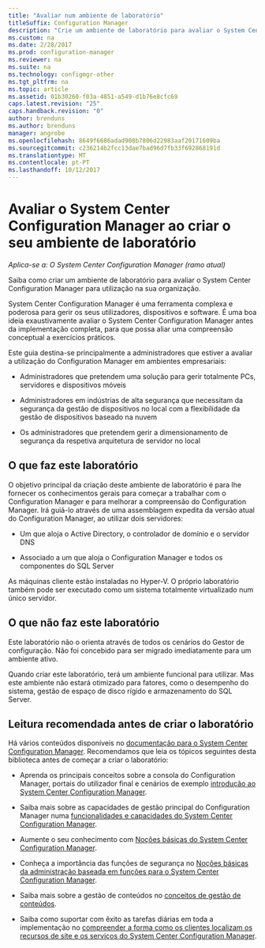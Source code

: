 ```yaml
---
title: "Avaliar num ambiente de laboratório"
titleSuffix: Configuration Manager
description: "Crie um ambiente de laboratório para avaliar o System Center Configuration Manager para utilização na sua organização."
ms.custom: na
ms.date: 2/28/2017
ms.prod: configuration-manager
ms.reviewer: na
ms.suite: na
ms.technology: configmgr-other
ms.tgt_pltfrm: na
ms.topic: article
ms.assetid: 01b30260-f03a-4851-a549-d1b76e8cfc69
caps.latest.revision: "25"
caps.handback.revision: "0"
author: brenduns
ms.author: brenduns
manager: angrobe
ms.openlocfilehash: 8649f6686adad908b7806d22983aaf20171609ba
ms.sourcegitcommit: c236214b2fcc13dae7bad96d7fb33f692868191d
ms.translationtype: MT
ms.contentlocale: pt-PT
ms.lasthandoff: 10/12/2017
---
```

# <a name="evaluate-system-center-configuration-manager-by-building-your-own-lab-environment"></a>Avaliar o System Center Configuration Manager ao criar o seu ambiente de laboratório

*Aplica-se a: O System Center Configuration Manager (ramo atual)*

 Saiba como criar um ambiente de laboratório para avaliar o System Center Configuration Manager para utilização na sua organização.  

 System Center Configuration Manager é uma ferramenta complexa e poderosa para gerir os seus utilizadores, dispositivos e software. É uma boa ideia exaustivamente avaliar o System Center Configuration Manager antes da implementação completa, para que possa aliar uma compreensão conceptual a exercícios práticos.  

 Este guia destina-se principalmente a administradores que estiver a avaliar a utilização do Configuration Manager em ambientes empresariais:  

-   Administradores que pretendem uma solução para gerir totalmente PCs, servidores e dispositivos móveis  

-   Administradores em indústrias de alta segurança que necessitam da segurança da gestão de dispositivos no local com a flexibilidade da gestão de dispositivos baseado na nuvem  

-   Os administradores que pretendem gerir a dimensionamento de segurança da respetiva arquitetura de servidor no local  

## <a name="what-this-lab-does"></a>O que faz este laboratório  
 O objetivo principal da criação deste ambiente de laboratório é para lhe fornecer os conhecimentos gerais para começar a trabalhar com o Configuration Manager e para melhorar a compreensão do Configuration Manager. Irá guiá-lo através de uma assemblagem expedita da versão atual do Configuration Manager, ao utilizar dois servidores:  

-   Um que aloja o Active Directory, o controlador de domínio e o servidor DNS  

-   Associado a um que aloja o Configuration Manager e todos os componentes do SQL Server  

As máquinas cliente estão instaladas no Hyper-V. O próprio laboratório também pode ser executado como um sistema totalmente virtualizado num único servidor.  

## <a name="what-this-lab-does-not-do"></a>O que não faz este laboratório  
 Este laboratório não o orienta através de todos os cenários do Gestor de configuração. Não foi concebido para ser migrado imediatamente para um ambiente ativo.  

 Quando criar este laboratório, terá um ambiente funcional para utilizar. Mas este ambiente não estará otimizado para fatores, como o desempenho do sistema, gestão de espaço de disco rígido e armazenamento do SQL Server.  

##  <a name="BKMK_EvalRec"></a>Leitura recomendada antes de criar o laboratório  
 Há vários conteúdos disponíveis no [documentação para o System Center Configuration Manager](http://docs.microsoft.com/sccm/). Recomendamos que leia os tópicos seguintes desta biblioteca antes de começar a criar o laboratório:  

-   Aprenda os principais conceitos sobre a consola do Configuration Manager, portais do utilizador final e cenários de exemplo [introdução ao System Center Configuration Manager](../../core/understand/introduction.md).  

-   Saiba mais sobre as capacidades de gestão principal do Configuration Manager numa [funcionalidades e capacidades do System Center Configuration Manager](../../core/plan-design/changes/features-and-capabilities.md).  

-   Aumente o seu conhecimento com [Noções básicas do System Center Configuration Manager](../../core/understand/fundamentals.md).  

-   Conheça a importância das funções de segurança no [Noções básicas da administração baseada em funções para o System Center Configuration Manager](../../core/understand/fundamentals-of-role-based-administration.md).  

-   Saiba mais sobre a gestão de conteúdos no [conceitos de gestão de conteúdos](../../core/plan-design/hierarchy/fundamental-concepts-for-content-management.md).  

-   Saiba como suportar com êxito as tarefas diárias em toda a implementação no [compreender a forma como os clientes localizam os recursos de site e os serviços do System Center Configuration Manager](../../core/plan-design/hierarchy/understand-how-clients-find-site-resources-and-services.md).  
